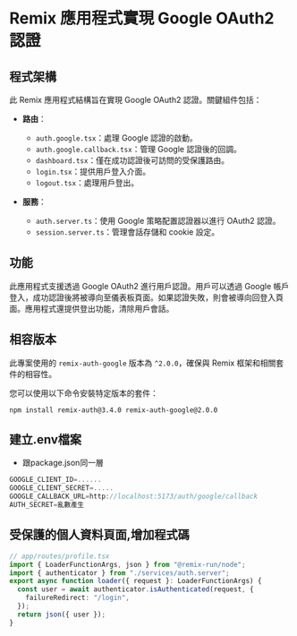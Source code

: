 # Remix 應用程式實現 Google OAuth2 認證

## 程式架構

此 Remix 應用程式結構旨在實現 Google OAuth2 認證。關鍵組件包括：

- **路由**：
  - `auth.google.tsx`：處理 Google 認證的啟動。
  - `auth.google.callback.tsx`：管理 Google 認證後的回調。
  - `dashboard.tsx`：僅在成功認證後可訪問的受保護路由。
  - `login.tsx`：提供用戶登入介面。
  - `logout.tsx`：處理用戶登出。

- **服務**：
  - `auth.server.ts`：使用 Google 策略配置認證器以進行 OAuth2 認證。
  - `session.server.ts`：管理會話存儲和 cookie 設定。

## 功能

此應用程式支援透過 Google OAuth2 進行用戶認證。用戶可以透過 Google 帳戶登入，成功認證後將被導向至儀表板頁面。如果認證失敗，則會被導向回登入頁面。應用程式還提供登出功能，清除用戶會話。

## 相容版本

此專案使用的 `remix-auth-google` 版本為 `^2.0.0`，確保與 Remix 框架和相關套件的相容性。

您可以使用以下命令安裝特定版本的套件：

```shellscript
npm install remix-auth@3.4.0 remix-auth-google@2.0.0
```
## 建立.env檔案
- 跟package.json同一層
```ts
GOOGLE_CLIENT_ID=......
GOOGLE_CLIENT_SECRET=.....
GOOGLE_CALLBACK_URL=http://localhost:5173/auth/google/callback
AUTH_SECRET=亂數產生
```
## 受保護的個人資料頁面,增加程式碼
```ts
// app/routes/profile.tsx
import { LoaderFunctionArgs, json } from "@remix-run/node";
import { authenticator } from "./services/auth.server";
export async function loader({ request }: LoaderFunctionArgs) {
  const user = await authenticator.isAuthenticated(request, {
    failureRedirect: "/login",
  });
  return json({ user });
}
```